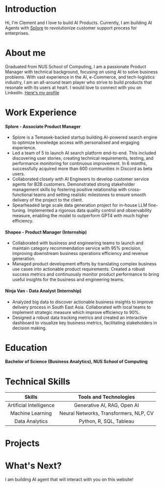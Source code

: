 # Introduction
Hi, I'm Clement and I love to build AI Products. 
Currently, I am building AI Agents with [Splore](https://splore.ai) to revolutionize customer support process for enterprises.

# About me
Graduated from NUS School of Computing, I am a passionate Product Manager with technical background, focusing on using AI to solve business problems.
With vast experience in the AI, e-Commerce, and tech-logistics industry, I am an all-around team player who strive to build products that resonate with its users at heart.
I would love to connect with you on LinkedIn. [Here's my profile](https://linkedin.com/in/clementharsoyo)

# Work Experience
#### Splore - Associate Product Manager
- Splore is a Temasek-backed startup building AI-powered search engine to optimize knowledge access with personalised and engaging experience.
- Led a team of 5 to launch AI search platform end-to-end. This included discovering user stories, creating technical requirements, testing, and performance monitoring for continuous improvement. In 6 months, successfully acquired more than 600 communities in Discord as beta users.
- Collaborated closely with AI Engineers to develop customer service agents for B2B customers. Demonstrated strong stakeholder management skills by fostering positive relationship with cross-functional teams and setting realistic milestones to ensure smooth delivery of the project to the client.
- Spearheaded large scale data generation project for in-house LLM fine-tuning. Implemented a rigorous data quality control and observability measure, enabling the model to outperform GPT4 with much higher efficiency.

#### Shopee - Product Manager (Internship)
- Collaborated with business and engineering teams to launch and maintain category recommendation service with 95% precision, improving downstream business operations efficiency and revenue generation.
- Managed product development efforts by translating complex business use cases into actionable product requirements. Created a robust success metrics and continuously monitor product performance to bring useful insights for the business and engineering teams.

#### Ninja Van - Data Analyst (Internship)
- Analyzed big data to discover actionable business insights to improve delivery process in South East Asia. Collaborated with local teams to implement strategic measure which improve efficiency to 90%. 
- Designed a robust data tracking metrics and created an interactive dashboard to visualize key business metrics, facilitating stakeholders in decision making.

# Education
#### Bachelor of Science (Business Analytics), NUS School of Computing

# Technical Skills
| **Skills** | **Tools and Technologies** |
|  :---:    | :---: |
| Artificial Intelligence  | Generative AI, RAG, Open AI  |
| Machine Learning | Neural Networks, Transformers, NLP, CV |
| Data Analytics  | Python, R, SQL, Tableau  |

# Projects

# What's Next?
I am building AI agent that will interact with you on this website!

